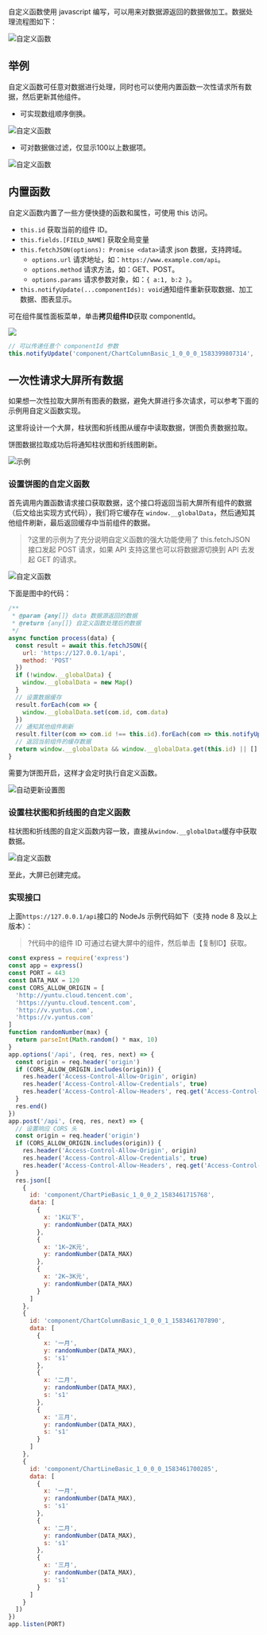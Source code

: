 自定义函数使用 javascript 编写，可以用来对数据源返回的数据做加工。数据处理流程图如下：

![自定义函数](https://main.qcloudimg.com/raw/65ce7157cf4c6f1bb062a06a5d8beec8.png)

## 举例

自定义函数可任意对数据进行处理，同时也可以使用内置函数一次性请求所有数据，然后更新其他组件。

- 可实现数组顺序倒换。

![自定义函数](https://main.qcloudimg.com/raw/10a0350830a7b37755e0cab40e62fc8f.png)

- 可对数据做过滤，仅显示100以上数据项。

![自定义函数](https://main.qcloudimg.com/raw/d608034e959a5087fe12b5f0ef814b15.png)

## 内置函数

自定义函数内置了一些方便快捷的函数和属性，可使用 this 访问。

- `this.id` 获取当前的组件 ID。
- `this.fields.[FIELD_NAME]` 获取全局变量
- `this.fetchJSON(options): Promise <data>`请求 json 数据，支持跨域。
  - `options.url` 请求地址，如：`https://www.example.com/api`。
  - `options.method` 请求方法，如：GET、POST。
  - `options.params` 请求参数对象，如：`{ a:1, b:2 }`。
- `this.notifyUpdate(...componentIds): void`通知组件重新获取数据、加工数据、图表显示。

可在组件属性面板菜单，单击**拷贝组件ID**获取 componentId。

![](https://qcloudimg.tencent-cloud.cn/raw/ab78e9663d3c9b03041ba24984691fcf.png)

```JavaScript
// 可以传递任意个 componentId 参数
this.notifyUpdate('component/ChartColumnBasic_1_0_0_0_1583399807314', 'component/EchartMixLineBar_1_0_0_1_1583418533793')
```

## 一次性请求大屏所有数据

如果想一次性拉取大屏所有图表的数据，避免大屏进行多次请求，可以参考下面的示例用自定义函数实现。

这里将设计一个大屏，柱状图和折线图从缓存中读取数据，饼图负责数据拉取。

饼图数据拉取成功后将通知柱状图和折线图刷新。

![示例](https://main.qcloudimg.com/raw/1424b9552c58d5fba8ca1753c056b6fb.png)

### 设置饼图的自定义函数

首先调用内置函数请求接口获取数据，这个接口将返回当前大屏所有组件的数据（后文给出实现方式代码），我们将它缓存在 `window.__globalData`，然后通知其他组件刷新，最后返回缓存中当前组件的数据。
>?这里的示例为了充分说明自定义函数的强大功能使用了 this.fetchJSON 接口发起 POST 请求，如果 API 支持这里也可以将数据源切换到 API 去发起 GET 的请求。

![自定义函数](https://main.qcloudimg.com/raw/b1b195096434913ff6c279cca5a8cd53.png)

下面是图中的代码：

```JavaScript
/**
 * @param {any[]} data 数据源返回的数据
 * @return {any[]} 自定义函数处理后的数据
 */
async function process(data) {
  const result = await this.fetchJSON({
    url: 'https://127.0.0.1/api',
    method: 'POST'
  })
  if (!window.__globalData) {
    window.__globalData = new Map()
  }
  // 设置数据缓存
  result.forEach(com => {
    window.__globalData.set(com.id, com.data)
  })
  // 通知其他组件刷新
  result.filter(com => com.id !== this.id).forEach(com => this.notifyUpdate(com.id))
  // 返回当前组件的缓存数据
  return window.__globalData && window.__globalData.get(this.id) || []
}
```

需要为饼图开启，这样才会定时执行自定义函数。

![自动更新设置图](https://qcloudimg.tencent-cloud.cn/raw/e5a51c9b7f4ebe1165e5db767fc8f5d0.png)

### 设置柱状图和折线图的自定义函数

柱状图和折线图的自定义函数内容一致，直接从`window.__globalData`缓存中获取数据。

![自定义函数](https://main.qcloudimg.com/raw/b36a2c5c03d1028d64a03a5882c7caff.png)

至此，大屏已创建完成。

### 实现接口

上面`https://127.0.0.1/api`接口的 NodeJs 示例代码如下（支持 node 8 及以上版本）：
>?代码中的组件 ID 可通过右键大屏中的组件，然后单击【复制ID】获取。
>

```JavaScript
const express = require('express')
const app = express()
const PORT = 443
const DATA_MAX = 120
const CORS_ALLOW_ORIGIN = [
  'http://yuntu.cloud.tencent.com',
  'https://yuntu.cloud.tencent.com',
  'http://v.yuntus.com',
  'https://v.yuntus.com'
]
function randomNumber(max) {
  return parseInt(Math.random() * max, 10)
}
app.options('/api', (req, res, next) => {
  const origin = req.header('origin')
  if (CORS_ALLOW_ORIGIN.includes(origin)) {
    res.header('Access-Control-Allow-Origin', origin)
    res.header('Access-Control-Allow-Credentials', true)
    res.header('Access-Control-Allow-Headers', req.get('Access-Control-Request-Headers'))
  }
  res.end()
})
app.post('/api', (req, res, next) => {
  // 设置响应 CORS 头
  const origin = req.header('origin')
  if (CORS_ALLOW_ORIGIN.includes(origin)) {
    res.header('Access-Control-Allow-Origin', origin)
    res.header('Access-Control-Allow-Credentials', true)
    res.header('Access-Control-Allow-Headers', req.get('Access-Control-Request-Headers'))
  }
  res.json([
    {
      id: 'component/ChartPieBasic_1_0_0_2_1583461715768',
      data: [
        {
          x: '1K以下',
          y: randomNumber(DATA_MAX)
        },
        {
          x: '1K~2K元',
          y: randomNumber(DATA_MAX)
        },
        {
          x: '2K~3K元',
          y: randomNumber(DATA_MAX)
        }
      ]
    },
    {
      id: 'component/ChartColumnBasic_1_0_0_1_1583461707890',
      data: [
        {
          x: '一月',
          y: randomNumber(DATA_MAX),
          s: 's1'
        },
        {
          x: '二月',
          y: randomNumber(DATA_MAX),
          s: 's1'
        },
        {
          x: '三月',
          y: randomNumber(DATA_MAX),
          s: 's1'
        }
      ]
    },
    {
      id: 'component/ChartLineBasic_1_0_0_0_1583461700285',
      data: [
        {
          x: '一月',
          y: randomNumber(DATA_MAX),
          s: 's1'
        },
        {
          x: '二月',
          y: randomNumber(DATA_MAX),
          s: 's1'
        },
        {
          x: '三月',
          y: randomNumber(DATA_MAX),
          s: 's1'
        }
      ]
    }
  ])
})
app.listen(PORT)
```
